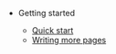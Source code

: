 <!-- docs/_sidebar.md -->

- Getting started

  - [Quick start](vrMode.md)
  - [Writing more pages](armode.md)
